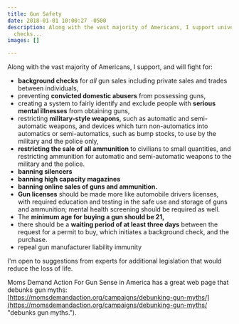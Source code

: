 ```yaml
---
title: Gun Safety
date: 2018-01-01 10:00:27 -0500
description: Along with the vast majority of Americans, I support universal background
  checks...
images: []

---
```

Along with the vast majority of Americans, I support, and will fight for:

* **background checks** for _all_ gun sales including private sales and trades between individuals,
* preventing **convicted domestic abusers** from possessing guns,
* creating a system to fairly identify and exclude people with **serious mental illnesses** from obtaining guns,
* restricting **military-style weapons**, such as automatic and semi-automatic weapons, and devices which turn non-automatics into automatics or semi-automatics, such as bump stocks, to use by the military and the police only,
* **restricting the sale of all ammunition** to civilians to small quantities, and restricting ammunition for automatic and semi-automatic weapons to the military and the police.
* **banning silencers**
* **banning high capacity magazines**
* **banning online sales of guns and ammunition.**
* **Gun licenses** should be made more like automobile drivers licenses, with required education and testing in the safe use and storage of guns and ammunition; mental health screening should be required as well.
* The **minimum age for buying a gun should be 21,**
* there should be a **waiting period of at least three days** between the request for a permit to buy, which initiates a background check, and the purchase.
* repeal gun manufacturer liability immunity

I'm open to suggestions from experts for additional legislation that would reduce the loss of life.

Moms Demand Action For Gun Sense in America has a great web page that debunks gun myths:  [https://momsdemandaction.org/campaigns/debunking-gun-myths/](https://momsdemandaction.org/campaigns/debunking-gun-myths/ "debunks gun myths.").